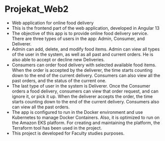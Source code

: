 # Projekat_Web2
- Web application for online food delivery
- This is the frontend part of the web application, developed in Angular 13
- The objective of this app is to provide online food delivery service. There are three types of users in the app: Admin, Consumer, and Deliverer.
- Admin can add, delete, and modify food items. Admin can view all types of the user in the system, as well as all past and current orders. He is also able to accept or decline new Deliveries.
- Consumers can order food delivery with selected available food items. When the order is accepted by the deliverer, the time starts counting down to the end of the current delivery. Consumers can also view all the past orders, and the status of the current one.
- The last type of user in the system is Deliverer. Once the Consumer orders a food delivery, consumers can view that order request, and can ignore it, or pick it up. When the deliverer accepts the order, the time starts counting down to the end of the current delivery. Consumers also can view all the past orders.
- The app is configured to run in the Docker environment and use Kubernetes to manage Docker Containers. Also, it is optimized to run on the Amazon EKS platform. For creating and maintaining the platform, the Terraform tool has been used in the project.
- This project is developed for Faculty studies purposes. 
